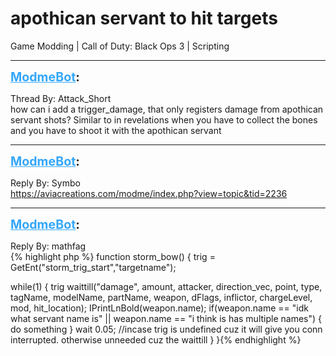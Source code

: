 # apothican servant to hit targets
Game Modding | Call of Duty: Black Ops 3 | Scripting

---
<strong style="font-size: 1.4em;"><span style="text-decoration: underline;text-decoration-color: #34a7f9;"><span style="color:#34a7f9;">ModmeBot</span></span>:</strong>

<p>Thread By: Attack_Short<br />how can i add a trigger_damage, that only registers damage from apothican servant shots? Similar to in revelations when you have to collect the bones and you have to shoot it with the apothican servant</p>

---
<strong style="font-size: 1.4em;"><span style="text-decoration: underline;text-decoration-color: #34a7f9;"><span style="color:#34a7f9;">ModmeBot</span></span>:</strong>

<p>Reply By: Symbo<br /><a href="https://aviacreations.com/modme/index.php?view=topic&tid=2236">https://aviacreations.com/modme/index.php?view=topic&amp;tid=2236</a></p>

---
<strong style="font-size: 1.4em;"><span style="text-decoration: underline;text-decoration-color: #34a7f9;"><span style="color:#34a7f9;">ModmeBot</span></span>:</strong>

<p>Reply By: mathfag<br />{% highlight php %}
function storm_bow()
{
trig = GetEnt("storm_trig_start","targetname");

while(1)
	{
	trig waittill("damage", amount, attacker, direction_vec, point, type, tagName, modelName, partName, weapon, dFlags, inflictor, chargeLevel, mod, hit_location);
	IPrintLnBold(weapon.name);
	if(weapon.name == "idk what servant name is" || weapon.name == "i think is has multiple names")
		{
		do something
		}
	wait 0.05; //incase trig is undefined cuz it will give you conn interrupted. otherwise unneeded cuz the waittill
	}
}{% endhighlight %}
</p>
